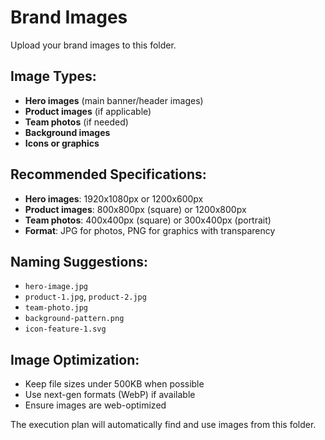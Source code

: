 # Brand Images

Upload your brand images to this folder.

## Image Types:
- **Hero images** (main banner/header images)
- **Product images** (if applicable)
- **Team photos** (if needed)
- **Background images**
- **Icons or graphics**

## Recommended Specifications:
- **Hero images**: 1920x1080px or 1200x600px
- **Product images**: 800x800px (square) or 1200x800px
- **Team photos**: 400x400px (square) or 300x400px (portrait)
- **Format**: JPG for photos, PNG for graphics with transparency

## Naming Suggestions:
- `hero-image.jpg`
- `product-1.jpg`, `product-2.jpg`
- `team-photo.jpg`
- `background-pattern.png`
- `icon-feature-1.svg`

## Image Optimization:
- Keep file sizes under 500KB when possible
- Use next-gen formats (WebP) if available
- Ensure images are web-optimized

The execution plan will automatically find and use images from this folder.